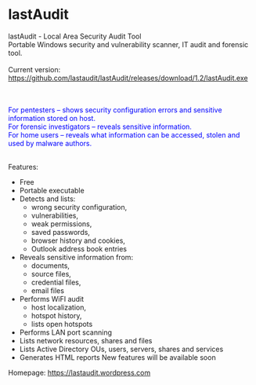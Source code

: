 # lastAudit
lastAudit - Local Area Security Audit Tool<br>
Portable Windows security and vulnerability scanner, IT audit and forensic tool.<br>
<br>
Current version:<br>
https://github.com/lastaudit/lastAudit/releases/download/1.2/lastAudit.exe<br>
<br>


<span style="color:#0000ff;">
<br>
For pentesters – shows security configuration errors and sensitive information stored on host.<br>
For forensic investigators – reveals sensitive information.<br>
For home users – reveals what information can be accessed, stolen and used by malware authors.<br>
</span>
<br>


Features:
- Free
- Portable executable
- Detects and lists:
     - wrong security configuration,
     - vulnerabilities,
     - weak permissions,
     - saved passwords,
     - browser history and cookies,
     - Outlook address book entries
- Reveals sensitive information from: 
     - documents, 
     - source files, 
     - credential files, 
     - email files
- Performs WiFI audit
     - host localization, 
     - hotspot history,
     - lists open hotspots
- Performs LAN port scanning
- Lists network resources, shares and files
- Lists Active Directory OUs, users, servers, shares and services
- Generates HTML reports
New features will be available soon


Homepage: https://lastaudit.wordpress.com
